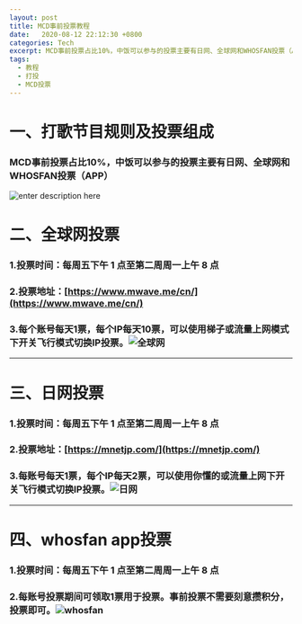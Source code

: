 ```yaml
---
layout: post
title: MCD事前投票教程
date:   2020-08-12 22:12:30 +0800
categories: Tech
excerpt: MCD事前投票占比10%，中饭可以参与的投票主要有日网、全球网和WHOSFAN投票（APP）
tags:
  - 教程
  - 打投
  - MCD投票
---
```

# 一、打歌节目规则及投票组成
### MCD事前投票占比10%，中饭可以参与的投票主要有日网、全球网和WHOSFAN投票（APP）
![enter description here](./images/MCD.jpg)
# 二、全球网投票
### 1.投票时间：每周五下午 1 点至第二周周一上午 8 点 
### 2.投票地址：[https://www.mwave.me/cn/](https://www.mwave.me/cn/)
### 3.每个账号每天1票，每个IP每天10票，可以使用梯子或流量上网模式下开关飞行模式切换IP投票。![全球网](./images/全球网.jpg)
---

# 三、日网投票
###  1.投票时间：每周五下午 1 点至第二周周一上午 8 点
###  2.投票地址：[https://mnetjp.com/](https://mnetjp.com/)
###  3.每账号每天1票，每个IP每天2票，可以使用你懂的或流量上网下开关飞行模式切换IP投票。![日网](./images/mcd日网.jpg)
---
# 四、whosfan app投票
### 1.投票时间：每周五下午 1 点至第二周周一上午 8 点
### 2.每账号投票期间可领取1票用于投票。事前投票不需要刻意攒积分，投票即可。![whosfan](./images/whosfan.jpg)

